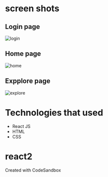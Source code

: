 # screen shots
## Login page
![login](https://user-images.githubusercontent.com/88324231/139297843-73601dea-0437-436e-ab92-c7be05a6a6cd.jpg)
## Home page
![home](https://user-images.githubusercontent.com/88324231/139297717-3cc171b7-3b60-47cf-8a28-c7ac13a0a387.jpg)
## Expplore page
![explore](https://user-images.githubusercontent.com/88324231/139297529-653880b7-05e8-49eb-ab3a-b62414fcec73.jpg)
# Technologies that used
- React JS
- HTML
- CSS
# react2
Created with CodeSandbox
